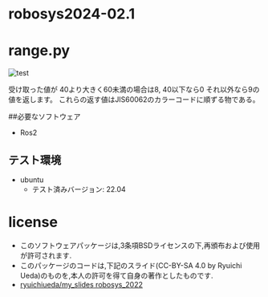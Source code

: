 # robosys2024-02.1

# range.py
![test](https://github.com/Mark-168/robosys2024-02.1/actions/workflows/test.yml/badge.svg)

受け取った値が
40より大きく60未満の場合は8,
40以下なら0
それ以外なら9の値を返します。
これらの返す値はJIS60062のカラーコードに順ずる物である。

##必要なソフトウェア
- Ros2

## テスト環境
- ubuntu
  - テスト済みバージョン: 22.04

# license
- このソフトウェアパッケージは,3条項BSDライセンスの下,再頒布および使用が許可されます.
- このパッケージのコードは,下記のスライド(CC-BY-SA 4.0 by Ryuichi Ueda)のものを,本人の許可を得て自身の著作としたものです.
- [ryuichiueda/my_slides robosys_2022](https://github.com/ryuichiueda/my_slides/tree/master/robosys_2022)

